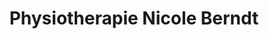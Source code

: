 ---
title: "Physiotherapie Nicole Berndt"
url: /dresden/physiotherapie-nicole-berndt/
shop: Massage
---